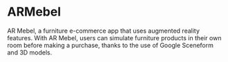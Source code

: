# ARMebel

 AR Mebel, a furniture e-commerce app that uses augmented reality features. With AR Mebel, users can simulate furniture products in their own room before making a purchase, thanks to the use of Google Sceneform and 3D models.
